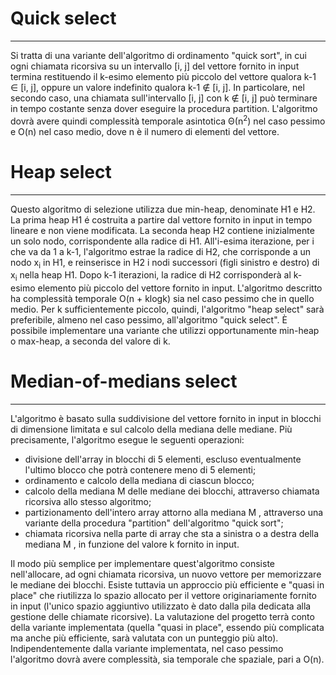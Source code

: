 # Quick select

---
Si tratta di una variante dell'algoritmo di ordinamento "quick sort", in cui ogni chiamata ricorsiva su un intervallo [i, j] del vettore fornito in input termina restituendo il k-esimo elemento più piccolo del vettore qualora k-1 &isin; [i, j], oppure un valore indefinito qualora  k-1 &notin; [i, j]. In particolare, nel secondo caso, una chiamata sull'intervallo [i, j] con k &notin; [i, j]  può terminare in tempo costante senza dover eseguire la procedura partition. L'algoritmo dovrà avere quindi complessità temporale asintotica &Theta;(n<sup>2</sup>) nel caso pessimo e O(n) nel caso medio, dove n è il numero di elementi del vettore.

# Heap select

---
Questo algoritmo di selezione utilizza due min-heap, denominate H1 e H2. La prima heap H1 é costruita a partire dal vettore fornito in input in tempo lineare e non viene modificata. La seconda heap H2 contiene inizialmente un solo nodo, corrispondente alla radice di H1. All'i-esima iterazione, per i che va da 1 a k-1, l'algoritmo estrae la radice di H2, che corrisponde a un nodo x<sub>i</sub> in H1, e reinserisce in H2 i nodi successori (figli sinistro e destro) di x<sub>i</sub> nella heap H1. Dopo k-1 iterazioni, la radice di H2 corrisponderà al k-esimo elemento più piccolo del vettore fornito in input.
L'algoritmo descritto ha complessità temporale O(n + klogk) sia nel caso pessimo che in quello medio. Per k sufficientemente piccolo, quindi, l'algoritmo "heap select" sarà preferibile, almeno nel caso pessimo, all'algoritmo "quick select". È possibile implementare una variante che utilizzi opportunamente min-heap o max-heap, a seconda del valore di k.

# Median-of-medians select

---
L'algoritmo è basato sulla suddivisione del vettore fornito in input in blocchi di dimensione limitata e sul calcolo della mediana delle mediane. Più precisamente, l'algoritmo esegue le seguenti operazioni:
- divisione dell'array in blocchi di 5 elementi, escluso eventualmente l'ultimo blocco che potrà contenere meno di 5 elementi;
- ordinamento e calcolo della mediana di ciascun blocco;
- calcolo della mediana M delle mediane dei blocchi, attraverso chiamata ricorsiva allo stesso algoritmo;
- partizionamento dell'intero array attorno alla mediana M , attraverso una variante della procedura "partition" dell'algoritmo "quick sort";
- chiamata ricorsiva nella parte di array che sta a sinistra o a destra della mediana M , in funzione del valore k fornito in input.

Il modo più semplice per implementare quest'algoritmo consiste nell'allocare, ad ogni chiamata ricorsiva, un nuovo vettore per memorizzare le mediane dei blocchi. Esiste tuttavia un approccio più efficiente e "quasi in place" che riutilizza lo spazio allocato per il vettore originariamente fornito in input (l'unico spazio aggiuntivo utilizzato è dato dalla pila dedicata alla gestione delle chiamate ricorsive). La valutazione del progetto terrà conto della variante implementata (quella "quasi in place", essendo più complicata ma anche più efficiente, sarà valutata con un punteggio più alto).
Indipendentemente dalla variante implementata, nel caso pessimo l'algoritmo dovrà avere complessità, sia temporale che spaziale, pari a O(n).

